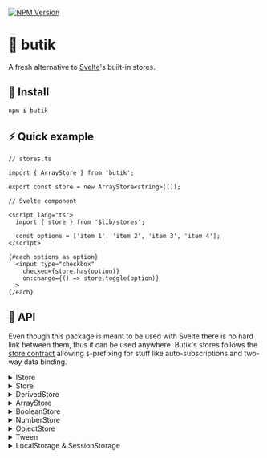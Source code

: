 [![NPM Version](https://img.shields.io/npm/v/butik.svg?style=for-the-badge)](https://www.npmjs.com/package/butik)

# 🏪 butik
A fresh alternative to [Svelte](https://github.com/sveltejs/svelte)'s built-in stores.

## 💾 Install
```bash
npm i butik
```

## ⚡ Quick example

```
// stores.ts

import { ArrayStore } from 'butik';

export const store = new ArrayStore<string>([]);
```

```
// Svelte component

<script lang="ts">
  import { store } from '$lib/stores';

  const options = ['item 1', 'item 2', 'item 3', 'item 4'];
</script>

{#each options as option}
  <input type="checkbox"
    checked={store.has(option)}
    on:change={() => store.toggle(option)}
  >
{/each}
```

## 🔨 API
Even though this package is meant to be used with Svelte there is no hard link between them, thus it can be used anywhere.
Butik's stores follows the [store contract](https://svelte.dev/docs#component-format-script-4-prefix-stores-with-$-to-access-their-values) allowing ```$```-prefixing for stuff like auto-subscriptions and two-way data binding.

<details>
<summary>IStore</summary>
Interface implemented by Store and DerivedStore. All stores can be casted into this interface in order to make it read-only.
The subscribe method returns a method to unsubscribe.
<br>
<br>
  
```
get value(): T
subscribe(callback: (value: T) => void): () => void
```

</details>

<details>
<summary>Store</summary>
This is the base class for all editable stores and can also be used on its own.
<br>
<br>
  
```
set value(value: T)
set(value: T): void
```

```
// stores.ts

import { Store } from 'butik';

export const store = new Store<string>('');
```

```
// Svelte component

<script lang="ts">
  import { store } from '$lib/stores';
</script>

<input type="text" bind:value={$store}/>
```

</details>

<details>
<summary>DerivedStore</summary>

```
constructor(store: IStore<T>, derive: (value: T) => U)
```

```
// stores.ts

import { Store, DerivedStore } from 'butik';

export const store = new Store<string>('');

const regEx = new RegExp(/^(?!.*\s).{4,30}$/);
export const derivedStore = new DerivedStore(store, (value) => {
  return regEx.test(value);
});
```

```
// Svelte component

<script lang="ts">
  import { store, derivedStore } from '$lib/stores';
</script>

<input type="text" bind:value={$store}/>
<button disabled={!$derivedStore}>Submit</button>
```

</details>

<details>
<summary>ArrayStore</summary>

```
count(): number
has(arg: T | ((value: T) => boolean)): boolean
add(arg: T | T[]): void
remove(arg: T | T[] | ((value: T) => boolean)): void
toggle(item: T): void
```

```
// stores.ts

import { ArrayStore } from 'butik';

export const store = new ArrayStore<string>([]);
```

```
// Svelte component

<script lang="ts">
  import { store } from '$lib/stores';

  const options = ['item 1', 'item 2', 'item 3', 'item 4'];
</script>

{#each options as option}
  <input type="checkbox"
    checked={store.has(option)}
    on:change={() => store.toggle(option)}
  >
{/each}
```

</details>

<details>
<summary>BooleanStore</summary>

```
toggle(): void
```

```
// stores.ts

import { BooleanStore } from 'butik';

export const store = new BooleanStore(false);
```

```
// Svelte component

<script lang="ts">
  import { store } from '$lib/stores';
</script>

<input type="checkbox" bind:checked={$store}/>
```

</details>

<details>
<summary>NumberStore</summary>

```
constructor(value: number, min: number | undefined = undefined, max: number | undefined = undefined)
add(amount: number): void
```

```
// stores.ts

import { NumberStore } from 'butik';

export const numberStore = new NumberStore(0, 0);
```

```
// Svelte component

<script lang="ts">
  import { numberStore } from '$lib/stores';
</script>

<input type="number"
  bind:value={$numberStore}
  min={numberStore.min}
  max={numberStore.max}
/>
```

</details>

<details>
<summary>ObjectStore</summary>

```
patch(partial: Partial<T>): void
```

```
// stores.ts

import { ObjectStore } from 'butik';

export const objectStore = new ObjectStore({
  name: 'John Doe',
  age: 50
});
```

```
// Svelte component

<script lang="ts">
  import { objectStore } from '$lib/stores';
</script>

<input type="number"
  value={$objectStore.age}
  on:change={(e) => objectStore.patch({ age: e.currentTarget.valueAsNumber })}
/>
```

</details>

<details>
<summary>Tween</summary>

```
duration: number
easeMethod: EaseMethod
constructor(value: number = 0, duration: number = 1000, easeMethod: EaseMethod = cubInOut)
start(targetValue: number, onDone?: () => void): void
stop(): void
```

```
// Svelte component

<script lang="ts">
  import { Tween } from 'butik';

  const tween = new Tween(0, 3000);
</script>

<p style:fontSize={$tween}>{$tween}</p>
<button on:click={() => tween.start(48)}>Start</button>
```

</details>

<details>
<summary>LocalStorage & SessionStorage</summary>

```
syncToLocalStorage<T>(store: Store<T>, key: string): void
syncToSessionStorage<T>(store: Store<T>, key: string): void
```

```
// stores.ts

export const objectStore = new ObjectStore({
  name: 'John Doe',
  age: 50
});

syncToLocalStorage(objectStore, 'local_storage_key');
```

</details>
